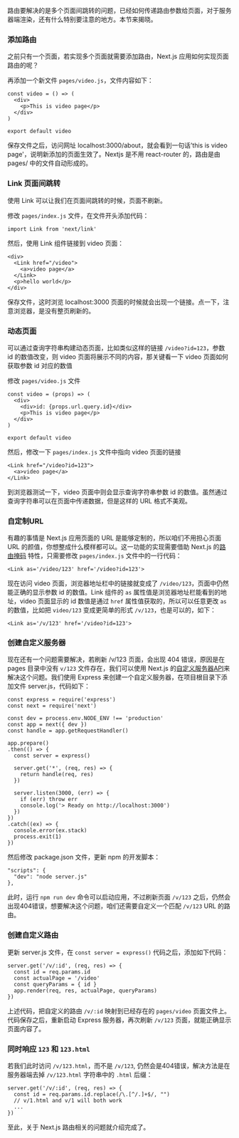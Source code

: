 路由要解决的是多个页面间跳转的问题，已经如何传递路由参数给页面，对于服务器端渲染，还有什么特别要注意的地方。本节来揭晓。

### 添加路由

之前只有一个页面，若实现多个页面就需要添加路由，Next.js 应用如何实现页面路由的呢？

再添加一个新文件 `pages/video.js`，文件内容如下：

```
const video = () => (
  <div>
    <p>This is video page</p>
  </div>
)

export default video
```

保存文件之后，访问网址 localhost:3000/about，就会看到一句话'this is video page'，说明新添加的页面生效了。Nextjs 是不用 react-router 的，路由是由 pages/ 中的文件自动形成的。

### Link 页面间跳转

使用 Link 可以让我们在页面间跳转的时候，页面不刷新。

修改 `pages/index.js` 文件，在文件开头添加代码：

```
import Link from 'next/link'
```

然后，使用 Link 组件链接到 video 页面：

```
<div>
  <Link href="/video">
    <a>video page</a>
  </Link>
  <p>hello world</p>
</div>
```

保存文件，这时浏览 localhost:3000 页面的时候就会出现一个链接。点一下，注意浏览器，是没有整页刷新的。

### 动态页面

可以通过查询字符串构建动态页面，比如类似这样的链接 `/video?id=123`，参数 id 的数值改变，则 video 页面将展示不同的内容，那关键看一下 video 页面如何获取参数 id 对应的数值

修改 `pages/video.js` 文件

```
const video = (props) => (
  <div>
    <div>id: {props.url.query.id}</div>
    <p>This is video page</p>
  </div>
)

export default video
```

然后，修改一下 `pages/index.js` 文件中指向 video 页面的链接

```
<Link href="/video?id=123">
  <a>video page</a>
</Link>
```

到浏览器测试一下，video 页面中则会显示查询字符串参数 id 的数值。虽然通过查询字符串可以在页面中传递数据，但是这样的 URL 格式不美观。

### 自定制URL

有趣的事情是 Next.js 应用页面的 URL 是能够定制的，所以咱们不用担心页面 URL 的颜值，你想整成什么模样都可以。这一功能的实现需要借助 Next.js 的[路由掩码](https://learnnextjs.com/basics/clean-urls-with-route-masking/route-masking) 特性，只需要修改 `pages/index.js` 文件中的一行代码：

```
<Link as='/video/123' href='/video?id=123'>
```

现在访问 video 页面，浏览器地址栏中的链接就变成了 `/video/123`，页面中仍然能正确的显示参数 id 的数值。Link 组件的 `as` 属性值是浏览器地址栏能看到的地址，video 页面显示的 id 数值是通过 `href` 属性值获取的，所以可以任意更改 `as` 的数值，比如把 `video/123` 变成更简单的形式 `/v/123`，也是可以的，如下：

```
<Link as='/v/123' href='/video?id=123'>
```

### 创建自定义服务器

现在还有一个问题需要解决，若刷新 /v/123 页面，会出现 404 错误，原因是在 pages 目录中没有 `v/123` 文件存在，我们可以使用 Next.js 的[自定义服务器API](https://github.com/zeit/next.js#custom-server-and-routing)来解决这个问题。我们使用 Express 来创建一个自定义服务器，在项目根目录下添加文件 server.js，代码如下：

```
const express = require('express')
const next = require('next')

const dev = process.env.NODE_ENV !== 'production'
const app = next({ dev })
const handle = app.getRequestHandler()

app.prepare()
.then(() => {
  const server = express()

  server.get('*', (req, res) => {
    return handle(req, res)
  })

  server.listen(3000, (err) => {
    if (err) throw err
    console.log('> Ready on http://localhost:3000')
  })
})
.catch((ex) => {
  console.error(ex.stack)
  process.exit(1)
})
```

然后修改 package.json 文件，更新 npm 的开发脚本：

```
"scripts": {
  "dev": "node server.js"
},
```

此时，运行 `npm run dev` 命令可以启动应用，不过刷新页面 `/v/123` 之后，仍然会出现404错误，想要解决这个问题，咱们还需要自定义一个匹配 `/v/123` URL 的路由。

### 创建自定义路由

更新 server.js 文件，在 `const server = express()` 代码之后，添加如下代码：

```
server.get('/v/:id', (req, res) => {
  const id = req.params.id
  const actualPage = '/video'
  const queryParams = { id }
  app.render(req, res, actualPage, queryParams)
})
```

上述代码，把自定义的路由 `/v/:id` 映射到已经存在的 `pages/video` 页面文件上。代码保存之后，重新启动 Express 服务器，再次刷新 `/v/123` 页面，就能正确显示页面内容了。

### 同时响应 `123` 和 `123.html`

若我们此时访问 `/v/123.html`，而不是 `/v/123`, 仍然会是404错误，解决方法是在服务器端去掉 `/v/123.html` 字符串中的 `.html` 后缀：

```
server.get('/v/:id', (req, res) => {
  const id = req.params.id.replace(/\.[^/.]+$/, "")
  // v/1.html and v/1 will both work
  ...
})
```

至此，关于 Next.js 路由相关的问题就介绍完成了。
